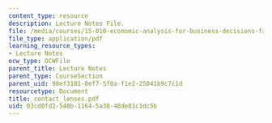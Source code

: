 ```yaml
---
content_type: resource
description: Lecture Notes File.
file: /media/courses/15-010-economic-analysis-for-business-decisions-fall-2004/03cd0fd2548b11645a3848de81c1dc5b_contact_lenses.pdf
file_type: application/pdf
learning_resource_types:
- Lecture Notes
ocw_type: OCWFile
parent_title: Lecture Notes
parent_type: CourseSection
parent_uid: 98ef3101-0ef7-5f0a-f1e2-25041b9c7c1d
resourcetype: Document
title: contact_lenses.pdf
uid: 03cd0fd2-548b-1164-5a38-48de81c1dc5b
---
```

